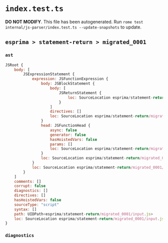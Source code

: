 # `index.test.ts`

**DO NOT MODIFY**. This file has been autogenerated. Run `rome test internal/js-parser/index.test.ts --update-snapshots` to update.

## `esprima > statement-return > migrated_0001`

### `ast`

```javascript
JSRoot {
	body: [
		JSExpressionStatement {
			expression: JSFunctionExpression {
				body: JSBlockStatement {
					body: [
						JSReturnStatement {
							loc: SourceLocation esprima/statement-return/migrated_0001/input.js 1:13-1:20
						}
					]
					directives: []
					loc: SourceLocation esprima/statement-return/migrated_0001/input.js 1:11-1:22
				}
				head: JSFunctionHead {
					async: false
					generator: false
					hasHoistedVars: false
					params: []
					loc: SourceLocation esprima/statement-return/migrated_0001/input.js 1:9-1:11
				}
				loc: SourceLocation esprima/statement-return/migrated_0001/input.js 1:1-1:22
			}
			loc: SourceLocation esprima/statement-return/migrated_0001/input.js 1:0-1:23
		}
	]
	comments: []
	corrupt: false
	diagnostics: []
	directives: []
	hasHoistedVars: false
	sourceType: "script"
	syntax: []
	path: UIDPath<esprima/statement-return/migrated_0001/input.js>
	loc: SourceLocation esprima/statement-return/migrated_0001/input.js 1:0-2:0
}
```

### `diagnostics`

```

```

